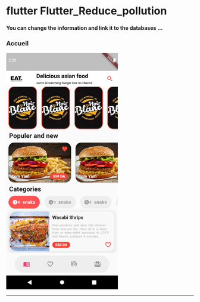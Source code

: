 
<h1> flutter Flutter_Reduce_pollution </h1> <h4> You can change the information and link it to the databases ...</h4> 
<h3>Accueil</h3> 

<img src="https://github.com/abenkoula71/Flutter-app-food-menu/blob/main/Screenshot_1643399804.png" width="300" /> <hr>

